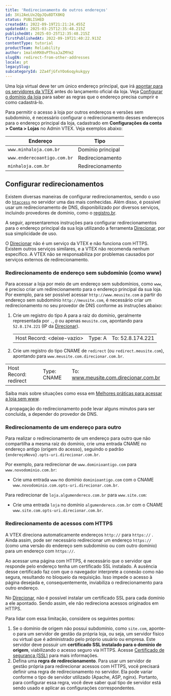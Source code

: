 ```yaml
---
title: 'Redirecionamento de outros endereços'
id: 3Xi2AeLUx2QpJQu8DTX8KQ
status: PUBLISHED
createdAt: 2022-09-19T21:21:24.455Z
updatedAt: 2025-03-25T12:35:48.215Z
publishedAt: 2025-03-25T12:35:48.215Z
firstPublishedAt: 2022-09-19T21:40:22.913Z
contentType: tutorial
productTeam: Reliability
author: 1malnhMX0vPThsaJaZMYm2
slugEN: redirect-from-other-addresses
locale: pt
legacySlug: 
subcategoryId: 2Za4fjGfxYOo6oqykukgyy
---
```


Uma loja virtual deve ter um único endereço principal, que irá [apontar para os servidores da VTEX](/pt/tracks/realizando-o-go-live-da-sua-loja--4Ns5FxIiksmjsdX2yOTduM/7sM5IMx02zaHvAFTm0OxiJ) antes do lançamento oficial da loja. Veja [Configurar o domínio da loja](/pt/tutorial/configurar-o-dominio-da-loja--tutorials_2450) para saber as regras que o endereço precisa cumprir e como cadastrá-lo.

Para permitir o acesso à loja por outros endereços e versões sem subdomínio, é necessário configurar o redirecionamento desses endereços para o endereço principal da loja, cadastrado em **Configurações da conta > Conta > Lojas** no Admin VTEX. Veja exemplos abaixo:

| Endereço | Tipo |
|---|---|
| `www.minhaloja.com.br` | Domínio principal |
| `www.enderecoantigo.com.br` | Redirecionamento |
| `minhaloja.com.br` | Redirecionamento |

## Configurar redirecionamentos

Existem diversas maneiras de configurar redirecionamentos, sendo o uso do <code>[htaccess](https://developer.mozilla.org/en-US/docs/Learn/Server-side/Apache_Configuration_htaccess)</code> no servidor uma das mais conhecidas. Além disso, é possível usar um redirecionamento de DNS, disponibilizado por diversos serviços, incluindo provedores de domínio, como o [registro.br](https://registro.br/).

A seguir, apresentaremos instruções para configurar redirecionamentos para o endereço principal da sua loja utilizando a ferramenta [Direcionar](http://direcionar.com.br/), por sua simplicidade de uso.

<div class="alert alert-warning">
  <p>O <a href="http://direcionar.com.br/">Direcionar</a> não é um serviço da VTEX e não funciona com HTTPS. Existem outros serviços similares, e a VTEX não recomenda nenhum específico. A VTEX não se responsabiliza por problemas causados por serviços externos de redirecionamento.</p>
</div>

### Redirecionamento de endereço sem subdomínio (como www)

Para acessar a loja por meio de um endereço sem subdomínios, como `www`, é preciso criar um redirecionamento para o endereço principal da sua loja. Por exemplo, para ser possível acessar `http://www.meusite.com` a partir do endereço sem subdomínio `http://meusite.com`, é necessário criar um redirecionamento no seu provedor de DNS conforme as instruções abaixo:

1. Crie um registro do tipo A para a raiz do domínio, geralmente representada por `.`, `@` ou apenas `meusite.com`, apontando para `52.8.174.221` (IP da [Direcionar](http://direcionar.com.br/)).

   |   |   |   |
   |---|---|---|
   | Host Record: <deixe-vazio\> | Type: A | To: 52.8.174.221 |

2. Crie um registro do tipo CNAME de `redirect` (ou `redirect.meusite.com`), apontando para `www.meusite.com.direcionar.com.br`.

  |   |   |   |
  |---|---|---|
  | Host Record: redirect | Type: CNAME | To: www.meusite.com.direcionar.com.br |

Saiba mais sobre situações como essa em [Melhores práticas para acessar a loja sem www](/pt/tutorial/melhores-praticas-para-acessar-a-loja-sem-www--tutorials_4278).

A propagação do redirecionamento pode levar alguns minutos para ser concluída, a depender do provedor de DNS.

### Redirecionamento de um endereço para outro

Para realizar o redirecionamento de um endereço para outro que não compartilha a mesma raiz do domínio, crie uma entrada CNAME no endereço antigo (origem do acesso), seguindo o padrão `{endereçoNovo}.opts-uri.direcionar.com.br`.

Por exemplo, para redirecionar de `www.dominioantigo.com` para `www.novodominio.com.br`:

* Crie uma entrada `www` no domínio `dominioantigo.com` com o CNAME `www.novodominio.com.opts-uri.direcionar.com.br`.

Para redirecionar de `loja.algumendereco.com.br` para `www.site.com`:

* Crie uma entrada `loja` no domínio `algumendereco.com.br` com o CNAME `www.site.com.opts-uri.direcionar.com.br`.

### Redirecionamento de acessos com HTTPS

A VTEX direciona automaticamente endereços `http://` para `https://` . Ainda assim, pode ser necessário redirecionar um endereço `https://` (como uma versão do endereço sem subdomínio ou com outro domínio) para um endereço com `https://`.

Ao acessar uma página com HTTPS, é necessário que o servidor que responde pelo endereço tenha um certificado SSL instalado. A ausência desse certificado faz com que o navegador interprete a conexão como não segura, resultando no bloqueio da requisição. Isso impede o acesso à página desejada e, consequentemente, inviabiliza o redirecionamento para outro endereço.

No [Direcionar](http://direcionar.com.br/), não é possível instalar um certificado SSL para cada domínio a ele apontado. Sendo assim, ele não redireciona acessos originados em HTTPS.

Para lidar com essa limitação, considere os seguintes pontos:

1. Se o domínio de origem não possui subdomínio, como `site.com`, aponte-o para um servidor de gestão da própria loja, ou seja, um servidor físico ou virtual que é administrado pelo próprio usuário ou empresa. Este servidor deve possuir um **certificado SSL instalado para o domínio de origem**, viabilizando o acesso seguro via HTTPS. Acesse [Certificado de segurança (SSL)](/pt/tutorial/certificado-de-seguranca-ssl--tutorials_1308) para mais informações.
2. Defina uma **regra de redirecionamento**. Para usar um servidor de gestão própria para redirecionar acessos com HTTPS, você precisará definir uma regra de redirecionamento no servidor. Ela pode variar conforme o tipo de servidor utilizado (Apache, ASP, nginx). Portanto, para configurar essa regra, você deve saber qual tipo de servidor está sendo usado e aplicar as configurações correspondentes.
